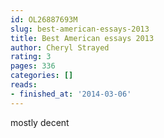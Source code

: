 ```yaml
---
id: OL26887693M
slug: best-american-essays-2013
title: Best American essays 2013
author: Cheryl Strayed
rating: 3
pages: 336
categories: []
reads:
- finished_at: '2014-03-06'
---
```

mostly decent
